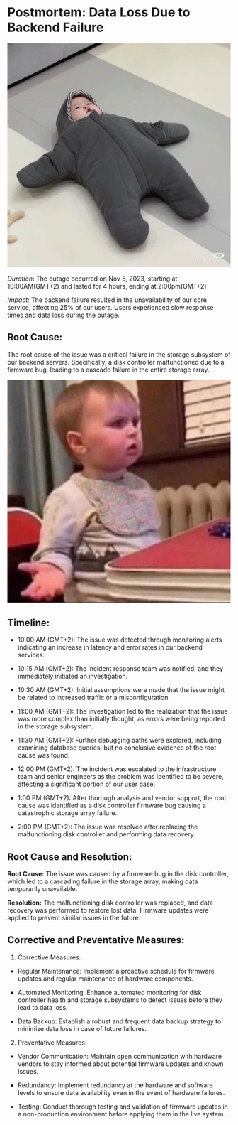 # Postmortem: Data Loss Due to Backend Failure

<img src="f.jpg" alt="">

*Duration*: The outage occurred on Nov 5, 2023, starting at 10:00AM(GMT+2) and lasted for 4 hours, ending at 2:00pm(GMT+2)

*Impact:* The backend failure resulted in the unavailability of our core service, affecting 25% of our users. Users experienced slow response times and data loss during the outage.

## Root Cause:
The root cause of the issue was a critical failure in the storage subsystem of our backend servers. Specifically, a disk controller malfunctioned due to a firmware bug, leading to a cascade failure in the entire storage array.

<img src="t.jpg" alt="">

## Timeline:

* 10:00 AM (GMT+2): The issue was detected through monitoring alerts indicating an increase in latency and error rates in our backend services.

* 10:15 AM (GMT+2): The incident response team was notified, and they immediately initiated an investigation.

* 10:30 AM (GMT+2): Initial assumptions were made that the issue might be related to increased traffic or a misconfiguration.

* 11:00 AM (GMT+2): The investigation led to the realization that the issue was more complex than initially thought, as errors were being reported in the storage subsystem.

* 11:30 AM (GMT+2): Further debugging paths were explored, including examining database queries, but no conclusive evidence of the root cause was found.

* 12:00 PM (GMT+2): The incident was escalated to the infrastructure team and senior engineers as the problem was identified to be severe, affecting a significant portion of our user base.
* 1:00 PM (GMT+2): After thorough analysis and vendor support, the root cause was identified as a disk controller firmware bug causing a catastrophic storage array failure.

* 2:00 PM (GMT+2): The issue was resolved after replacing the malfunctioning disk controller and performing data recovery.


## Root Cause and Resolution:
**Root Cause:** The issue was caused by a firmware bug in the disk controller, which led to a cascading failure in the storage array, making data temporarily unavailable.

**Resolution:** The malfunctioning disk controller was replaced, and data recovery was performed to restore lost data. Firmware updates were applied to prevent similar issues in the future.

## Corrective and Preventative Measures:

1. Corrective Measures:

- Regular Maintenance: Implement a proactive schedule for firmware updates and regular maintenance of hardware components.

- Automated Monitoring: Enhance automated monitoring for disk controller health and storage subsystems to detect issues before they lead to data loss.

* Data Backup: Establish a robust and frequent data backup strategy to minimize data loss in case of future failures.

2. Preventative Measures:

* Vendor Communication: Maintain open communication with hardware vendors to stay informed about potential firmware updates and known issues.

* Redundancy: Implement redundancy at the hardware and software levels to ensure data availability even in the event of hardware failures.

* Testing: Conduct thorough testing and validation of firmware updates in a non-production environment before applying them in the live system.

